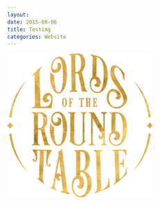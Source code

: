```yaml
---
layout:
date: 2015-08-06
title: Testing
categories: Website
---
```



![myTestIMG](/assets/images/site-mockups/lotrt-gold.png)

